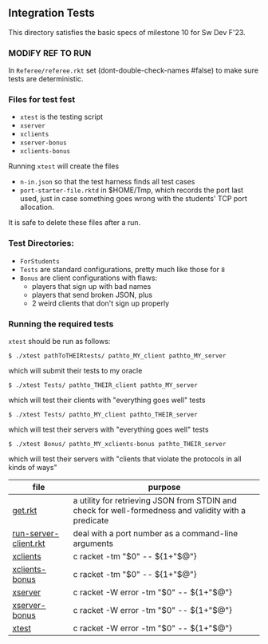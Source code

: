 ## Integration Tests

This directory satisfies the basic specs of milestone 10 for Sw Dev F'23.

### MODIFY REF TO RUN

In `Referee/referee.rkt` set (dont-double-check-names #false) to make sure tests are deterministic. 


### Files for test fest

- `xtest` is the testing script 
- `xserver` 
- `xclients`
- `xserver-bonus` 
- `xclients-bonus`

Running `xtest` will create the files 

- `n-in.json` so that the test harness finds all test cases 
- `port-starter-file.rktd` in $HOME/Tmp, which records the port last used, 
  just in case something goes wrong with the students' TCP port allocation.

It is safe to delete these files after a run.  

### Test Directories:

- `ForStudents` 
- `Tests` are standard configurations, pretty much like those for `8`
- `Bonus` are client configurations with flaws:
  - players that sign up with bad names
  - players that send broken JSON, plus
  - 2 weird clients that don't sign up properly
  
### Running the required tests

`xtest` should be run as follows: 

```
$ ./xtest pathToTHEIRtests/ pathto_MY_client pathto_MY_server 
```
which will submit their tests to my oracle

```
$ ./xtest Tests/ pathto_THEIR_client pathto_MY_server 
```
which will test their clients with "everything goes well" tests

```
$ ./xtest Tests/ pathto_MY_client pathto_THEIR_server
```
which will test their servers with "everything goes well" tests

```
$ ./xtest Bonus/ pathto_MY_xclients-bonus pathto_THEIR_server
```
which will test their servers with "clients that violate the protocols
in all kinds of ways" 

| file | purpose |
|--------------------- | ------- |
| [get.rkt](get.rkt) | a utility for retrieving JSON from STDIN and check for well-formedness and validity with a predicate | 
| [run-server-client.rkt](run-server-client.rkt) | deal with a port number as a command-line arguments | 
| [xclients](xclients) | c racket -tm "$0" -- ${1+"$@"} | 
| [xclients-bonus](xclients-bonus) | c racket -tm "$0" -- ${1+"$@"} | 
| [xserver](xserver) | c racket -W error -tm "$0" -- ${1+"$@"} | 
| [xserver-bonus](xserver-bonus) | c racket -W error -tm "$0" -- ${1+"$@"} | 
| [xtest](xtest) | c racket -W error -tm "$0" -- ${1+"$@"} | 

